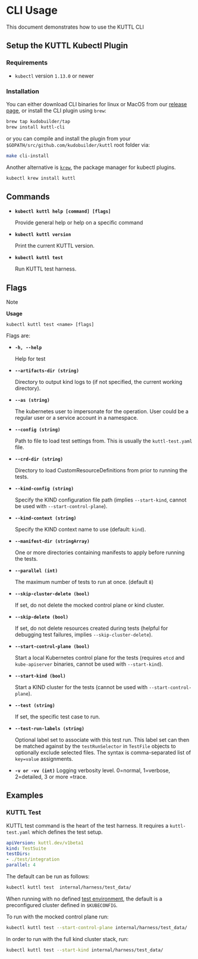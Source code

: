 # CLI Usage

This document demonstrates how to use the KUTTL CLI

## Setup the KUTTL Kubectl Plugin

### Requirements

- `kubectl` version `1.13.0` or newer

### Installation

You can either download CLI binaries for linux or MacOS from our [release page](https://github.com/kudobuilder/kuttl/releases), or install the CLI plugin using `brew`:

```bash
brew tap kudobuilder/tap
brew install kuttl-cli
```

or you can compile and install the plugin from your `$GOPATH/src/github.com/kudobuilder/kuttl` root folder via:

```bash
make cli-install
```

Another alternative is [`krew`](https://github.com/kubernetes-sigs/krew), the package manager for kubectl plugins.

```bash
kubectl krew install kuttl
```

## Commands

* **`kubectl kuttl help [command] [flags]`**

  Provide general help or help on a specific command

* **`kubectl kuttl version`**

  Print the current KUTTL version.

* **`kubectl kuttl test`**

  Run KUTTL test harness.


## Flags

> [!NOTE]
> **Usage**
>
> `kubectl kuttl test <name> [flags]`

Flags are:

* **`-h, --help`**

  Help for test

* **`--artifacts-dir (string)`**

  Directory to output kind logs to (if not specified, the current working directory).

* **`--as (string)`**

  The kubernetes user to impersonate for the operation. User could be a regular user or a service account in a namespace.

* **`--config (string)`**

  Path to file to load test settings from. This is usually the `kuttl-test.yaml` file.

* **`--crd-dir (string)`**

  Directory to load CustomResourceDefinitions from prior to running the tests.

* **`--kind-config (string)`**

  Specify the KIND configuration file path (implies `--start-kind`, cannot be used with `--start-control-plane`).

* **`--kind-context (string)`**

  Specify the KIND context name to use (default: `kind`).

* **`--manifest-dir (stringArray)`**

  One or more directories containing manifests to apply before running the tests.

* **`--parallel (int)`**

  The maximum number of tests to run at once. (default `8`)

* **`--skip-cluster-delete (bool)`**

  If set, do not delete the mocked control plane or kind cluster.

* **`--skip-delete (bool)`**

  If set, do not delete resources created during tests (helpful for debugging test failures, implies `--skip-cluster-delete`).

* **`--start-control-plane (bool)`**

  Start a local Kubernetes control plane for the tests (requires `etcd` and `kube-apiserver` binaries, cannot be used with `--start-kind`).

* **`--start-kind (bool)`**

  Start a KIND cluster for the tests (cannot be used with `--start-control-plane`).

* **`--test (string)`**

  If set, the specific test case to run.

* **`--test-run-labels (string)`**

  Optional label set to associate with this test run.
  This label set can then be matched against by the `testRunSelector` in `TestFile` objects to optionally exclude selected files.
  The syntax is comma-separated list of `key=value` assignments.

* **`-v or -vv (int)`**
  Logging verbosity level. 0=normal, 1=verbose, 2=detailed, 3 or more =trace.



## Examples

### KUTTL Test

KUTTL test command is the heart of the test harness.  It requires a `kuttl-test.yaml` which defines the test setup.

```yaml
apiVersion: kuttl.dev/v1beta1
kind: TestSuite
testDirs:
- ./test/integration
parallel: 4
```

The default can be run as follows:

```bash
kubectl kuttl test  internal/harness/test_data/
```

When running with no defined [test environment](testing/test-environments.md), the default is a preconfigured cluster defined in `$KUBECONFIG`.

To run with the mocked control plane run:

```bash
kubectl kuttl test --start-control-plane internal/harness/test_data/
```

In order to run with the full kind cluster stack, run:

```bash
kubectl kuttl test --start-kind internal/harness/test_data/
```
